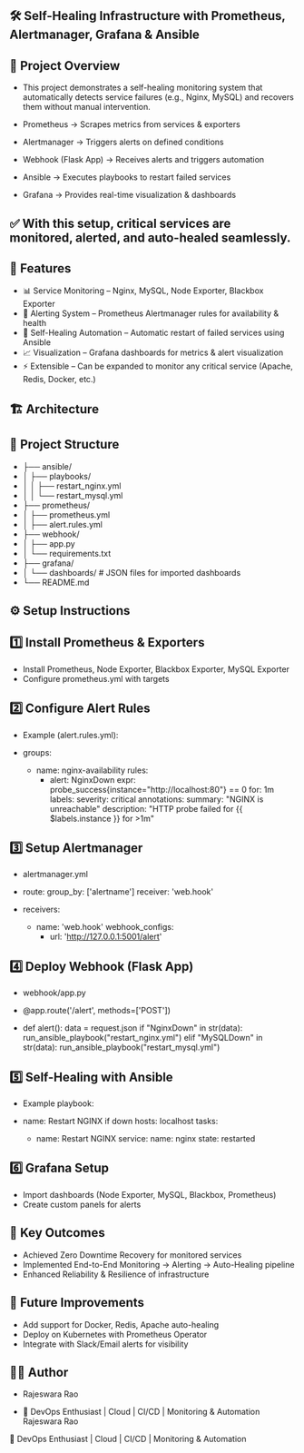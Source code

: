 ## 🛠️ Self-Healing Infrastructure with Prometheus, Alertmanager, Grafana & Ansible
## 📌 Project Overview

- This project demonstrates a self-healing monitoring system that automatically detects service failures (e.g., Nginx, MySQL) and recovers them without manual intervention.

- Prometheus → Scrapes metrics from services & exporters
- Alertmanager → Triggers alerts on defined conditions
- Webhook (Flask App) → Receives alerts and triggers automation
- Ansible → Executes playbooks to restart failed services
- Grafana → Provides real-time visualization & dashboards

## ✅ With this setup, critical services are monitored, alerted, and auto-healed seamlessly.

## 🚀 Features

- 📊 Service Monitoring – Nginx, MySQL, Node Exporter, Blackbox Exporter
- 🔔 Alerting System – Prometheus Alertmanager rules for availability & health
- 🤖 Self-Healing Automation – Automatic restart of failed services using Ansible
- 📈 Visualization – Grafana dashboards for metrics & alert visualization
- ⚡ Extensible – Can be expanded to monitor any critical service (Apache, Redis, Docker, etc.)
  
## 🏗️ Architecture

## 📂 Project Structure
- ├── ansible/
- │   ├── playbooks/
- │   │   ├── restart_nginx.yml
- │   │   └── restart_mysql.yml
- ├── prometheus/
- │   ├── prometheus.yml
- │   ├── alert.rules.yml
- ├── webhook/
- │   ├── app.py
- │   └── requirements.txt
- ├── grafana/
- │   └── dashboards/   # JSON files for imported dashboards
- └── README.md

## ⚙️ Setup Instructions
## 1️⃣ Install Prometheus & Exporters

- Install Prometheus, Node Exporter, Blackbox Exporter, MySQL Exporter
- Configure prometheus.yml with targets
  
## 2️⃣ Configure Alert Rules

- Example (alert.rules.yml):

- groups:
  - name: nginx-availability
    rules:
      - alert: NginxDown
        expr: probe_success{instance="http://localhost:80"} == 0
        for: 1m
        labels:
          severity: critical
        annotations:
          summary: "NGINX is unreachable"
          description: "HTTP probe failed for {{ $labels.instance }} for >1m"

## 3️⃣ Setup Alertmanager

- alertmanager.yml

- route:
   group_by: ['alertname']
  receiver: 'web.hook'

- receivers:
   - name: 'web.hook'
     webhook_configs:
      - url: 'http://127.0.0.1:5001/alert'

## 4️⃣ Deploy Webhook (Flask App)

- webhook/app.py

- @app.route('/alert', methods=['POST'])
- def alert():
    data = request.json
    if "NginxDown" in str(data):
        run_ansible_playbook("restart_nginx.yml")
    elif "MySQLDown" in str(data):
        run_ansible_playbook("restart_mysql.yml")

## 5️⃣ Self-Healing with Ansible

- Example playbook:

- name: Restart NGINX if down
  hosts: localhost
  tasks:
    - name: Restart NGINX
      service:
        name: nginx
        state: restarted

## 6️⃣ Grafana Setup

- Import dashboards (Node Exporter, MySQL, Blackbox, Prometheus)
- Create custom panels for alerts


## 🌟 Key Outcomes

- Achieved Zero Downtime Recovery for monitored services
- Implemented End-to-End Monitoring → Alerting → Auto-Healing pipeline
- Enhanced Reliability & Resilience of infrastructure

## 📖 Future Improvements

- Add support for Docker, Redis, Apache auto-healing
- Deploy on Kubernetes with Prometheus Operator
- Integrate with Slack/Email alerts for visibility

## 👨‍💻 Author
- Rajeswara Rao

- 🚀 DevOps Enthusiast | Cloud | CI/CD | Monitoring & Automation
Rajeswara Rao

🚀 DevOps Enthusiast | Cloud | CI/CD | Monitoring & Automation
